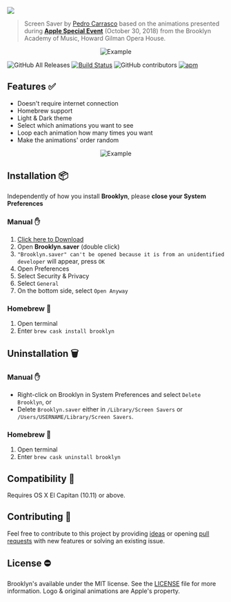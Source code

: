 ![](https://github.com/pedrommcarrasco/Brooklyn/blob/master/Design/logo.jpg?raw=true)

> Screen Saver by [Pedro Carrasco](https://twitter.com/pedrommcarrasco) based on the animations presented during **[Apple Special Event](https://www.youtube.com/watch?v=bfHEnw6Rm-4)** (October 30, 2018) from the Brooklyn Academy of Music, Howard Gilman Opera House.

<p align="center">
    <img src="https://github.com/pedrommcarrasco/Brooklyn/blob/master/Design/showcase.gif?raw=true" alt="Example"/>
</p>

![GitHub All Releases](https://img.shields.io/github/downloads/pedrommcarrasco/brooklyn/total.svg) [![Build Status](https://travis-ci.org/pedrommcarrasco/Brooklyn.svg?branch=master)](https://travis-ci.org/pedrommcarrasco/Brooklyn) ![GitHub contributors](https://img.shields.io/github/contributors/pedrommcarrasco/brooklyn.svg) [![apm](https://img.shields.io/apm/l/vim-mode.svg)](https://github.com/pedrommcarrasco/Brooklyn/blob/master/LICENSE)

## Features ✅

* Doesn't require internet connection
* Homebrew support
* Light & Dark theme
* Select which animations you want to see
* Loop each animation how many times you want
* Make the animations' order random

<p align="center">
    <img src="https://github.com/pedrommcarrasco/Brooklyn/blob/master/Design/preferenceMenu.png?raw=true" alt="Example"/>
</p>

## Installation 📦

Independently of how you install **Brooklyn**, please **close your System Preferences**

### Manual :hand:

1. [Click here to Download](https://github.com/pedrommcarrasco/Brooklyn/releases/download/2.0.1/Brooklyn.saver.zip)
2. Open **Brooklyn.saver** (double click)
3. `"Brooklyn.saver" can't be opened because it is from an unidentified developer` will appear, press `OK`
4. Open Preferences
5. Select Security & Privacy
6. Select `General`
7. On the bottom side, select `Open Anyway`

### Homebrew 🍺

1. Open terminal
2. Enter `brew cask install brooklyn`

## Uninstallation 🗑️

### Manual :hand:

- Right-click on Brooklyn in System Preferences and select `Delete Brooklyn`, or
- Delete `Brooklyn.saver` either in `/Library/Screen Savers` or `/Users/USERNAME/Library/Screen Savers`. 

### Homebrew 🍺

1. Open terminal
2. Enter `brew cask uninstall brooklyn`

## Compatibility 🔧

Requires OS X El Capitan (10.11) or above.

## Contributing  🙌 

Feel free to contribute to this project by providing [ideas](https://github.com/pedrommcarrasco/Brooklyn/issues?q=is%3Aissue+is%3Aopen+sort%3Aupdated-desc) or opening [pull requests](https://github.com/pedrommcarrasco/Brooklyn/pulls?q=is%3Apr+is%3Aopen+sort%3Aupdated-desc) with new features or solving an existing issue.

## License ⛔

Brooklyn's available under the MIT license. See the [LICENSE](https://github.com/pedrommcarrasco/Brooklyn/blob/master/LICENSE) file for more information. Logo & original animations are Apple's property.
